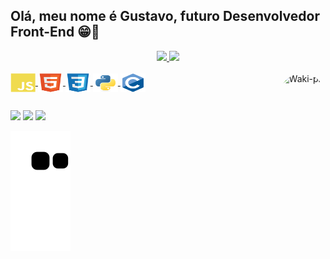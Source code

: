 ## Olá, meu nome é Gustavo, futuro Desenvolvedor Front-End 😁🤗
<div align="center">
  <a href="https://github.com/GustavoWakiBarbosa">
  <img height="180em" src="https://github-readme-stats.vercel.app/api?username=GustavoWakiBarbosa&show_icons=true&theme=merko"/>
  <img height="180em" src="https://github-readme-stats.vercel.app/api/top-langs/?username=GustavoWakiBarbosa&layout=compact&langs_count=7&theme=merko"/>
</div>
<div style="display: inline_block"><br>
  <img align="center" alt="Waki-Js" height="30" width="40" src="https://raw.githubusercontent.com/devicons/devicon/master/icons/javascript/javascript-plain.svg">
  <img align="center" alt="Waki-HTML" height="30" width="40" src="https://raw.githubusercontent.com/devicons/devicon/master/icons/html5/html5-original.svg">
  <img align="center" alt="Waki-CSS" height="30" width="40" src="https://raw.githubusercontent.com/devicons/devicon/master/icons/css3/css3-original.svg">
  <img align="center" alt="Waki-Python" height="30" width="40" src="https://raw.githubusercontent.com/devicons/devicon/master/icons/python/python-original.svg">
  <img align="center" alt="Waki-C" height="30" width="40" src="https://raw.githubusercontent.com/devicons/devicon/master/icons/c/c-original.svg">
  <img align="right" alt="Waki-pic" height="150" style="border-radius:50px;" 
  src="https://cdn.pixabay.com/photo/2021/03/27/06/31/code-6127616_960_720.png">
</div>
  
  ##
 
<div> 
  <a href="https://www.linkedin.com/in/gustavo-waki-128993224/" target="_blank"><img src="https://img.shields.io/badge/-LinkedIn-%230077B5?style=for-the-badge&logo=linkedin&logoColor=white" target="_blank"></a> 
  <a href = "mailto:gustavo.barbosa22@fatec.sp.gov.br"><img src="https://img.shields.io/badge/Microsoft_Outlook-0078D4?style=for-the-badge&logo=microsoft-outlook&logoColor=white" target="_blank"></a>
  <a href="https://api.whatsapp.com/send?phone=55119976866448&text=Ol%C3%A1%20Dev!%20Eu%20sou%20o%20Gustavo.%20" target="_blank"><img src="https://img.shields.io/badge/WhatsApp-25D366?style=for-the-badge&logo=whatsapp&logoColor=white" target="_blank"></a>
 
  ![Snake animation](https://github.com/GustavoWakiBarbosa/GustavoWakiBarbosa/blob/output/github-contribution-grid-snake.svg)
 
</div>
